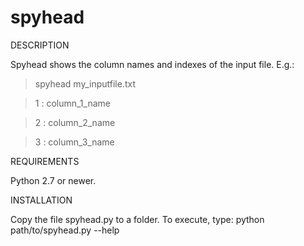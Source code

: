 # spyhead


DESCRIPTION

Spyhead shows the column names and indexes of the input file. E.g.:

> spyhead my_inputfile.txt

> 1 : column_1_name

> 2 : column_2_name

> 3 : column_3_name


REQUIREMENTS

Python 2.7 or newer.

INSTALLATION

Copy the file spyhead.py to a folder. To execute, type:
python path/to/spyhead.py --help
